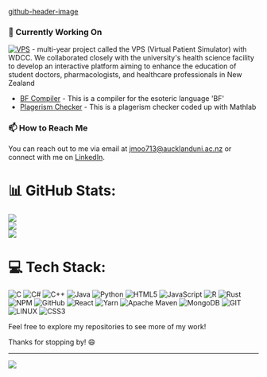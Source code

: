 [github-header-image](https://github.com/John-Moore-UOA/John-Moore-UOA/assets/126381092/1033f3ab-4013-4662-b4db-148233e6f78f)

### 🔭 Currently Working On

[![VPS](https://img.shields.io/badge/VPS-View%20on%20GitHub-blue)](https://github.com/UoaWDCC/VPS) - multi-year project called the VPS (Virtual Patient Simulator) with WDCC. We collaborated closely with the university's health science facility to develop an interactive platform aiming to enhance the education of student doctors, pharmacologists, and healthcare professionals in New Zealand
- [BF Compiler]([[link_to_project_2](https://github.com/John-Moore-UOA/BF-compiler)](https://github.com/John-Moore-UOA/BF-compiler)) - This is a compiler for the esoteric language 'BF'
- [Plagerism Checker]([[link_to_project_3](https://github.com/John-Moore-UOA/University-Stuff/tree/main/Matlab/131%20Matlab%20Project)](https://github.com/John-Moore-UOA/University-Stuff/tree/main/Matlab/131%20Matlab%20Project)) - This is a plagerism checker coded up with Mathlab

### 📫 How to Reach Me

You can reach out to me via email at [jmoo713@aucklanduni.ac.nz](mailto:jmoo713@aucklanduni.ac.nz) or connect with me on [LinkedIn](https://www.linkedin.com/in/johnmoore03/).



# 📊 GitHub Stats:
![](https://github-readme-stats.vercel.app/api?username=john-moore-uoa&theme=vision-friendly-dark&hide_border=false&include_all_commits=false&count_private=false)<br/>
![](https://github-readme-streak-stats.herokuapp.com/?user=john-moore-uoa&theme=vision-friendly-dark&hide_border=false)<br/>
![](https://github-readme-stats.vercel.app/api/top-langs/?username=john-moore-uoa&theme=vision-friendly-dark&hide_border=false&include_all_commits=false&count_private=false&layout=compact)


# 💻 Tech Stack:
![C](https://img.shields.io/badge/c-%2300599C.svg?style=for-the-badge&logo=c&logoColor=white) ![C#](https://img.shields.io/badge/c%23-%23239120.svg?style=for-the-badge&logo=c-sharp&logoColor=white) ![C++](https://img.shields.io/badge/c++-%2300599C.svg?style=for-the-badge&logo=c%2B%2B&logoColor=white) ![Java](https://img.shields.io/badge/java-%23ED8B00.svg?style=for-the-badge&logo=java&logoColor=white) ![Python](https://img.shields.io/badge/python-3670A0?style=for-the-badge&logo=python&logoColor=ffdd54) ![HTML5](https://img.shields.io/badge/html5-%23E34F26.svg?style=for-the-badge&logo=html5&logoColor=white) ![JavaScript](https://img.shields.io/badge/javascript-%23323330.svg?style=for-the-badge&logo=javascript&logoColor=%23F7DF1E) ![R](https://img.shields.io/badge/r-%23276DC3.svg?style=for-the-badge&logo=r&logoColor=white) ![Rust](https://img.shields.io/badge/rust-%23000000.svg?style=for-the-badge&logo=rust&logoColor=white) ![NPM](https://img.shields.io/badge/NPM-%23000000.svg?style=for-the-badge&logo=npm&logoColor=white) ![GitHub](https://img.shields.io/badge/GitHub-%23121011.svg?style=for-the-badge&logo=github&logoColor=white) ![React](https://img.shields.io/badge/react-%2320232a.svg?style=for-the-badge&logo=react&logoColor=%2361DAFB) ![Yarn](https://img.shields.io/badge/yarn-%232C8EBB.svg?style=for-the-badge&logo=yarn&logoColor=white) ![Apache Maven](https://img.shields.io/badge/Apache%20Maven-C71A36?style=for-the-badge&logo=Apache%20Maven&logoColor=white) ![MongoDB](https://img.shields.io/badge/MongoDB-%234ea94b.svg?style=for-the-badge&logo=mongodb&logoColor=white) ![GIT](https://img.shields.io/badge/Git-fc6d26?style=for-the-badge&logo=git&logoColor=white) ![LINUX](https://img.shields.io/badge/Linux-FCC624?style=for-the-badge&logo=linux&logoColor=black) ![CSS3](https://img.shields.io/badge/css3-%231572B6.svg?style=for-the-badge&logo=css3&logoColor=white)

Feel free to explore my repositories to see more of my work!

Thanks for stopping by! 😄



---
[![](https://visitcount.itsvg.in/api?id=john-moore-uoa&icon=0&color=0)](https://visitcount.itsvg.in)

<!-- Proudly created with GPRM ( https://gprm.itsvg.in ) -->
